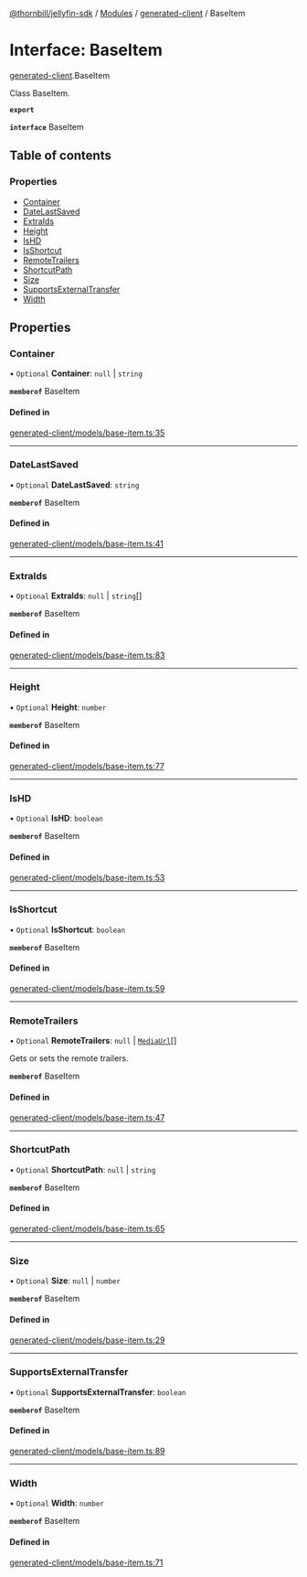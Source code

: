 [@thornbill/jellyfin-sdk](../README.md) / [Modules](../modules.md) / [generated-client](../modules/generated_client.md) / BaseItem

# Interface: BaseItem

[generated-client](../modules/generated_client.md).BaseItem

Class BaseItem.

**`export`**

**`interface`** BaseItem

## Table of contents

### Properties

- [Container](generated_client.BaseItem.md#container)
- [DateLastSaved](generated_client.BaseItem.md#datelastsaved)
- [ExtraIds](generated_client.BaseItem.md#extraids)
- [Height](generated_client.BaseItem.md#height)
- [IsHD](generated_client.BaseItem.md#ishd)
- [IsShortcut](generated_client.BaseItem.md#isshortcut)
- [RemoteTrailers](generated_client.BaseItem.md#remotetrailers)
- [ShortcutPath](generated_client.BaseItem.md#shortcutpath)
- [Size](generated_client.BaseItem.md#size)
- [SupportsExternalTransfer](generated_client.BaseItem.md#supportsexternaltransfer)
- [Width](generated_client.BaseItem.md#width)

## Properties

### Container

• `Optional` **Container**: ``null`` \| `string`

**`memberof`** BaseItem

#### Defined in

[generated-client/models/base-item.ts:35](https://github.com/thornbill/jellyfin-sdk-typescript/blob/1142a3e/src/generated-client/models/base-item.ts#L35)

___

### DateLastSaved

• `Optional` **DateLastSaved**: `string`

**`memberof`** BaseItem

#### Defined in

[generated-client/models/base-item.ts:41](https://github.com/thornbill/jellyfin-sdk-typescript/blob/1142a3e/src/generated-client/models/base-item.ts#L41)

___

### ExtraIds

• `Optional` **ExtraIds**: ``null`` \| `string`[]

**`memberof`** BaseItem

#### Defined in

[generated-client/models/base-item.ts:83](https://github.com/thornbill/jellyfin-sdk-typescript/blob/1142a3e/src/generated-client/models/base-item.ts#L83)

___

### Height

• `Optional` **Height**: `number`

**`memberof`** BaseItem

#### Defined in

[generated-client/models/base-item.ts:77](https://github.com/thornbill/jellyfin-sdk-typescript/blob/1142a3e/src/generated-client/models/base-item.ts#L77)

___

### IsHD

• `Optional` **IsHD**: `boolean`

**`memberof`** BaseItem

#### Defined in

[generated-client/models/base-item.ts:53](https://github.com/thornbill/jellyfin-sdk-typescript/blob/1142a3e/src/generated-client/models/base-item.ts#L53)

___

### IsShortcut

• `Optional` **IsShortcut**: `boolean`

**`memberof`** BaseItem

#### Defined in

[generated-client/models/base-item.ts:59](https://github.com/thornbill/jellyfin-sdk-typescript/blob/1142a3e/src/generated-client/models/base-item.ts#L59)

___

### RemoteTrailers

• `Optional` **RemoteTrailers**: ``null`` \| [`MediaUrl`](generated_client.MediaUrl.md)[]

Gets or sets the remote trailers.

**`memberof`** BaseItem

#### Defined in

[generated-client/models/base-item.ts:47](https://github.com/thornbill/jellyfin-sdk-typescript/blob/1142a3e/src/generated-client/models/base-item.ts#L47)

___

### ShortcutPath

• `Optional` **ShortcutPath**: ``null`` \| `string`

**`memberof`** BaseItem

#### Defined in

[generated-client/models/base-item.ts:65](https://github.com/thornbill/jellyfin-sdk-typescript/blob/1142a3e/src/generated-client/models/base-item.ts#L65)

___

### Size

• `Optional` **Size**: ``null`` \| `number`

**`memberof`** BaseItem

#### Defined in

[generated-client/models/base-item.ts:29](https://github.com/thornbill/jellyfin-sdk-typescript/blob/1142a3e/src/generated-client/models/base-item.ts#L29)

___

### SupportsExternalTransfer

• `Optional` **SupportsExternalTransfer**: `boolean`

**`memberof`** BaseItem

#### Defined in

[generated-client/models/base-item.ts:89](https://github.com/thornbill/jellyfin-sdk-typescript/blob/1142a3e/src/generated-client/models/base-item.ts#L89)

___

### Width

• `Optional` **Width**: `number`

**`memberof`** BaseItem

#### Defined in

[generated-client/models/base-item.ts:71](https://github.com/thornbill/jellyfin-sdk-typescript/blob/1142a3e/src/generated-client/models/base-item.ts#L71)
